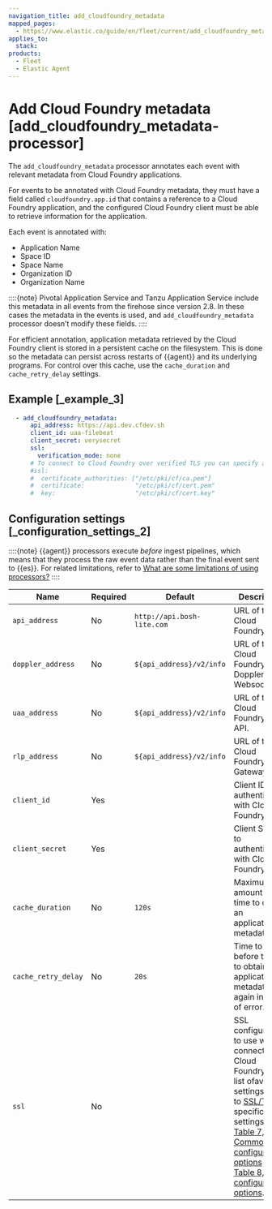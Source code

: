 ```yaml
---
navigation_title: add_cloudfoundry_metadata
mapped_pages:
  - https://www.elastic.co/guide/en/fleet/current/add_cloudfoundry_metadata-processor.html
applies_to:
  stack:
products:
  - Fleet
  - Elastic Agent
---
```


# Add Cloud Foundry metadata [add_cloudfoundry_metadata-processor]


The `add_cloudfoundry_metadata` processor annotates each event with relevant metadata from Cloud Foundry applications.

For events to be annotated with Cloud Foundry metadata, they must have a field called `cloudfoundry.app.id` that contains a reference to a Cloud Foundry application, and the configured Cloud Foundry client must be able to retrieve information for the application.

Each event is annotated with:

* Application Name
* Space ID
* Space Name
* Organization ID
* Organization Name

::::{note}
Pivotal Application Service and Tanzu Application Service include this metadata in all events from the firehose since version 2.8. In these cases the metadata in the events is used, and `add_cloudfoundry_metadata` processor doesn’t modify these fields.
::::


For efficient annotation, application metadata retrieved by the Cloud Foundry client is stored in a persistent cache on the filesystem. This is done so the metadata can persist across restarts of {{agent}} and its underlying programs. For control over this cache, use the `cache_duration` and `cache_retry_delay` settings.


## Example [_example_3]

```yaml
  - add_cloudfoundry_metadata:
      api_address: https://api.dev.cfdev.sh
      client_id: uaa-filebeat
      client_secret: verysecret
      ssl:
        verification_mode: none
      # To connect to Cloud Foundry over verified TLS you can specify a client and CA certificate.
      #ssl:
      #  certificate_authorities: ["/etc/pki/cf/ca.pem"]
      #  certificate:              "/etc/pki/cf/cert.pem"
      #  key:                      "/etc/pki/cf/cert.key"
```


## Configuration settings [_configuration_settings_2]

::::{note}
{{agent}} processors execute *before* ingest pipelines, which means that they process the raw event data rather than the final event sent to {{es}}. For related limitations, refer to [What are some limitations of using processors?](/reference/fleet/agent-processors.md#limitations)
::::


| Name | Required | Default | Description |
| --- | --- | --- | --- |
| `api_address` | No | `http://api.bosh-lite.com` | URL of the Cloud Foundry API. |
| `doppler_address` | No | `${api_address}/v2/info` | URL of the Cloud Foundry Doppler Websocket. |
| `uaa_address` | No | `${api_address}/v2/info` | URL of the Cloud Foundry UAA API. |
| `rlp_address` | No | `${api_address}/v2/info` | URL of the Cloud Foundry RLP Gateway. |
| `client_id` | Yes |  | Client ID to authenticate with Cloud Foundry. |
| `client_secret` | Yes |  | Client Secret to authenticate with Cloud Foundry. |
| `cache_duration` | No | `120s` | Maximum amount of time to cache an application’s metadata. |
| `cache_retry_delay` | No | `20s` | Time to wait before trying to obtain an application’s metadata again in case of error. |
| `ssl` | No |  | SSL configuration to use when connecting to Cloud Foundry. For a list ofavailable settings, refer to [SSL/TLS](/reference/fleet/elastic-agent-ssl-configuration.md), specificallythe settings under [Table 7, Common configuration options](/reference/fleet/elastic-agent-ssl-configuration.md#common-ssl-options) and [Table 8, Client configuration options](/reference/fleet/elastic-agent-ssl-configuration.md#client-ssl-options). |

